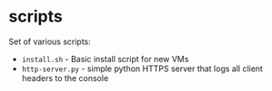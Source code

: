 # scripts

Set of various scripts:

* `install.sh` - Basic install script for new VMs
* `http-server.py` - simple python HTTPS server that logs all client headers to the console
